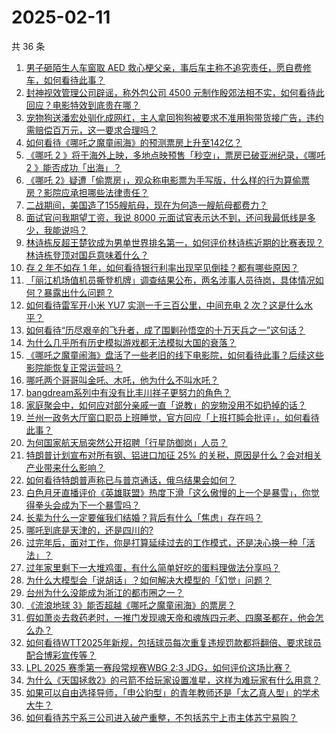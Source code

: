 # 2025-02-11

共 36 条

<!-- BEGIN -->
<!-- 最后更新时间 Tue Feb 11 2025 01:11:15 GMT+0800 (China Standard Time) -->

1. [男子砸陌生人车窗取 AED 救心梗父亲，事后车主称不追究责任，愿自费修车，如何看待此事？](https://www.zhihu.com/question/11716121271)
1. [封神视效管理公司辟谣，称外包公司 4500 元制作殷郊法相不实，如何看待此回应？电影特效到底贵在哪？](https://www.zhihu.com/question/11741677466)
1. [宠物狗送潘宏处驯化成网红，主人拿回狗狗被要求不准用狗带货接广告，违约需赔偿百万元，这一要求合理吗？](https://www.zhihu.com/question/11793286827)
1. [如何看待《哪吒之魔童闹海》的预测票房上升至142亿？](https://www.zhihu.com/question/11848486207)
1. [《哪吒 2 》将于海外上映，多地点映预售「秒空」，票房已破亚洲纪录，《哪吒 2 》能否成功「出海」？](https://www.zhihu.com/question/11604467465)
1. [《哪吒 2》疑遭「偷票房」，观众称电影票为手写版，什么样的行为算偷票房？影院应承担哪些法律责任？](https://www.zhihu.com/question/11837808901)
1. [二战期间，美国造了155艘航母，现在为何造一艘航母都费力？](https://www.zhihu.com/question/655452316)
1. [面试官问我期望工资，我说 8000 元面试官表示达不到，还问我最低线是多少，我能说吗？](https://www.zhihu.com/question/10315664948)
1. [林诗栋反超王楚钦成为男单世界排名第一，如何评价林诗栋近期的比赛表现？林诗栋登顶对国乒意味着什么？](https://www.zhihu.com/question/11789513595)
1. [存 2 年不如存 1 年，如何看待银行利率出现罕见倒挂？都有哪些原因？](https://www.zhihu.com/question/11787078887)
1. [「丽江机场值机员撕登机牌」调查结果公布，两名涉事人员待岗，具体情况如何？暴露出什么问题？](https://www.zhihu.com/question/11770331780)
1. [如何看待雷军开小米 YU7 实测一千三百公里，中间充电 2 次？这是什么水平？](https://www.zhihu.com/question/11703106972)
1. [如何看待“历尽艰辛的飞升者，成了围剿孙悟空的十万天兵之一”这句话？](https://www.zhihu.com/question/661862920)
1. [为什么几乎所有历史模拟游戏都无法模拟大国的衰落？](https://www.zhihu.com/question/8906701443)
1. [《哪吒之魔童闹海》盘活了一些老旧的线下电影院，如何看待此事？后续这些影院能恢复正常运营吗？](https://www.zhihu.com/question/11267639600)
1. [哪吒两个哥哥叫金吒、木吒，他为什么不叫水吒？](https://www.zhihu.com/question/11717813322)
1. [bangdream系列中有没有比丰川祥子更努力的角色？](https://www.zhihu.com/question/11260711420)
1. [家庭聚会中，如何应对部分亲戚一直「说教」的宠物没用不如扔掉的话？](https://www.zhihu.com/question/10108944097)
1. [兰州一政务大厅窗口职员上班睡觉，官方回应「上班打盹会批评」，如何看待此事？](https://www.zhihu.com/question/11703533770)
1. [为何国家航天局突然公开招聘「行星防御岗」人员？](https://www.zhihu.com/question/11515684711)
1. [特朗普计划宣布对所有钢、铝进口加征 25% 的关税，原因是什么？会对相关产业带来什么影响？](https://www.zhihu.com/question/11785781178)
1. [如何看待特朗普声称已与普京通话，俄乌结果会如何？](https://www.zhihu.com/question/11716670130)
1. [白色月牙直播评价《英雄联盟》热度下滑「这么傲慢的上一个是暴雪」，你觉得拳头会成为下一个暴雪吗？](https://www.zhihu.com/question/11323368513)
1. [长辈为什么一定要催我们结婚？背后有什么「焦虑」存在吗？](https://www.zhihu.com/question/11537313931)
1. [哪吒到底是天津的，还是四川的?](https://www.zhihu.com/question/11625810290)
1. [过完年后，面对工作，你是打算延续过去的工作模式，还是决心换一种「活法」？](https://www.zhihu.com/question/11318523582)
1. [过年家里剩下一大堆鸡蛋，有什么简单好吃的蛋料理做法分享吗？](https://www.zhihu.com/question/11125230528)
1. [为什么大模型会「说胡话」？如何解决大模型的「幻觉」问题？](https://www.zhihu.com/question/635776684)
1. [台州为什么没能成为浙江的都市圈之一？](https://www.zhihu.com/question/313273131)
1. [《流浪地球 3》能否超越《哪吒之魔童闹海》的票房？](https://www.zhihu.com/question/11523550018)
1. [假如萧炎去救药老时，一推门发现魂天帝和魂族四元老、四魔圣都在，他会怎么办？](https://www.zhihu.com/question/11657751636)
1. [如何看待WTT2025年新规，包括球员每次重复违规罚款都将翻倍、要求球员配合博彩宣传等？](https://www.zhihu.com/question/11788004906)
1. [LPL 2025 赛季第一赛段常规赛WBG 2:3 JDG，如何评价这场比赛？](https://www.zhihu.com/question/11729559757)
1. [为什么《天国拯救2》的弓箭不给玩家设置准星，这样为难玩家有什么用意？](https://www.zhihu.com/question/11453422994)
1. [如果可以自由选择导师，「申公豹型」的青年教师还是「太乙真人型」的学术大牛？](https://www.zhihu.com/question/11551010192)
1. [如何看待苏宁系三公司进入破产重整，不包括苏宁上市主体苏宁易购？](https://www.zhihu.com/question/11633725911)

<!-- END -->
